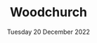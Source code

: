 ---
title: Woodchurch
pill: New for 2022
support:
image: 2022-12-20-Woodchurch.jpg
date: Tuesday 20 December 2022
text: ...
---